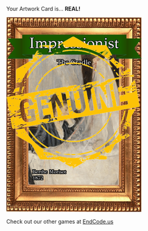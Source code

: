 Your Artwork Card is... 
  **REAL!**
 
 ![alt text](ArtworThe_Cradle_Real[face,1].png?raw=true "Artwork Card")  
 
 
 
 
 
 Check out our other games at [EndCode.us](https://endcode.us/)